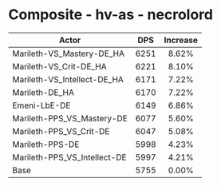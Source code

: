 # Composite - hv-as - necrolord
| Actor | DPS | Increase |
|---|:---:|:---:|
|Marileth-VS_Mastery-DE_HA|6251|8.62%|
|Marileth-VS_Crit-DE_HA|6221|8.10%|
|Marileth-VS_Intellect-DE_HA|6171|7.22%|
|Marileth-DE_HA|6170|7.22%|
|Emeni-LbE-DE|6149|6.86%|
|Marileth-PPS_VS_Mastery-DE|6077|5.60%|
|Marileth-PPS_VS_Crit-DE|6047|5.08%|
|Marileth-PPS-DE|5998|4.23%|
|Marileth-PPS_VS_Intellect-DE|5997|4.21%|
|Base|5755|0.00%|
